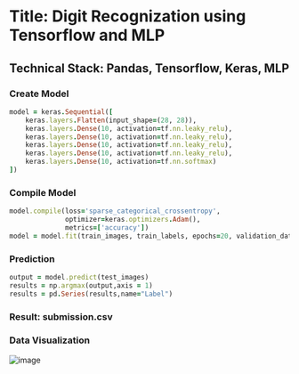 # Title: Digit Recognization using Tensorflow and MLP 
## Technical Stack: Pandas, Tensorflow, Keras, MLP 

### Create Model  
```ruby
model = keras.Sequential([
    keras.layers.Flatten(input_shape=(28, 28)),
    keras.layers.Dense(10, activation=tf.nn.leaky_relu), 
    keras.layers.Dense(10, activation=tf.nn.leaky_relu),
    keras.layers.Dense(10, activation=tf.nn.leaky_relu), 
    keras.layers.Dense(10, activation=tf.nn.leaky_relu), 
    keras.layers.Dense(10, activation=tf.nn.softmax)
])
```

### Compile Model 
```ruby
model.compile(loss='sparse_categorical_crossentropy',
              optimizer=keras.optimizers.Adam(),
              metrics=['accuracy'])
model = model.fit(train_images, train_labels, epochs=20, validation_data=(val_images, val_labels))
```

### Prediction 
```ruby
output = model.predict(test_images)
results = np.argmax(output,axis = 1)
results = pd.Series(results,name="Label")
```

### Result: submission.csv
### Data Visualization
![image](https://github.com/dangminh214/Digits-Recognization/assets/51837721/72ba2cd9-3d03-43a4-a150-766db6986b0a)

